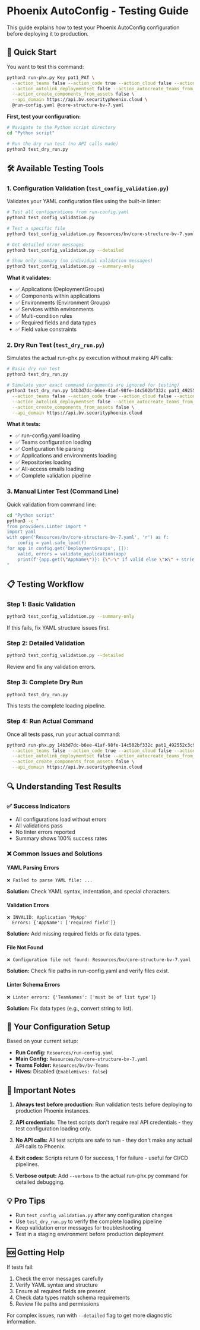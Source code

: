 # Phoenix AutoConfig - Testing Guide

This guide explains how to test your Phoenix AutoConfig configuration before deploying it to production.

## 🎯 Quick Start

You want to test this command:
```bash
python3 run-phx.py Key pat1_PAT \
  --action_teams false --action_code true --action_cloud false --action_deployment false \
  --action_autolink_deploymentset false --action_autocreate_teams_from_pteam false \
  --action_create_components_from_assets false \
  --api_domain https://api.bv.securityphoenix.cloud \
  @run-config.yaml @core-structure-bv-7.yaml
```

**First, test your configuration:**

```bash
# Navigate to the Python script directory
cd "Python script"

# Run the dry run test (no API calls made)
python3 test_dry_run.py
```

## 🛠️ Available Testing Tools

### 1. Configuration Validation (`test_config_validation.py`)

Validates your YAML configuration files using the built-in linter:

```bash
# Test all configurations from run-config.yaml
python3 test_config_validation.py

# Test a specific file
python3 test_config_validation.py Resources/bv/core-structure-bv-7.yaml

# Get detailed error messages
python3 test_config_validation.py --detailed

# Show only summary (no individual validation messages)
python3 test_config_validation.py --summary-only
```

**What it validates:**
- ✅ Applications (DeploymentGroups)
- ✅ Components within applications
- ✅ Environments (Environment Groups)
- ✅ Services within environments
- ✅ Multi-condition rules
- ✅ Required fields and data types
- ✅ Field value constraints

### 2. Dry Run Test (`test_dry_run.py`)

Simulates the actual run-phx.py execution without making API calls:

```bash
# Basic dry run test
python3 test_dry_run.py

# Simulate your exact command (arguments are ignored for testing)
python3 test_dry_run.py 14b3d7dc-b6ee-41af-98fe-14c502bf332c pat1_492552c3c9174826bbec609a34f33aa589b7dbfcf0ab40e68cb913c17f13f71f \
  --action_teams false --action_code true --action_cloud false --action_deployment false \
  --action_autolink_deploymentset false --action_autocreate_teams_from_pteam false \
  --action_create_components_from_assets false \
  --api_domain https://api.bv.securityphoenix.cloud
```

**What it tests:**
- ✅ run-config.yaml loading
- ✅ Teams configuration loading
- ✅ Configuration file parsing
- ✅ Applications and environments loading
- ✅ Repositories loading
- ✅ All-access emails loading
- ✅ Complete validation pipeline

### 3. Manual Linter Test (Command Line)

Quick validation from command line:

```bash
cd "Python script"
python3 -c "
from providers.Linter import *
import yaml
with open('Resources/bv/core-structure-bv-7.yaml', 'r') as f:
    config = yaml.safe_load(f)
for app in config.get('DeploymentGroups', []):
    valid, errors = validate_application(app)
    print(f'{app.get(\"AppName\")}: {\"✅\" if valid else \"❌\" + str(errors)}')
"
```

## 📋 Testing Workflow

### Step 1: Basic Validation
```bash
python3 test_config_validation.py --summary-only
```
If this fails, fix YAML structure issues first.

### Step 2: Detailed Validation
```bash
python3 test_config_validation.py --detailed
```
Review and fix any validation errors.

### Step 3: Complete Dry Run
```bash
python3 test_dry_run.py
```
This tests the complete loading pipeline.

### Step 4: Run Actual Command
Once all tests pass, run your actual command:
```bash
python3 run-phx.py 14b3d7dc-b6ee-41af-98fe-14c502bf332c pat1_492552c3c9174826bbec609a34f33aa589b7dbfcf0ab40e68cb913c17f13f71f \
  --action_teams false --action_code true --action_cloud false --action_deployment false \
  --action_autolink_deploymentset false --action_autocreate_teams_from_pteam false \
  --action_create_components_from_assets false \
  --api_domain https://api.bv.securityphoenix.cloud
```

## 🔍 Understanding Test Results

### ✅ Success Indicators
- All configurations load without errors
- All validations pass
- No linter errors reported
- Summary shows 100% success rates

### ❌ Common Issues and Solutions

#### YAML Parsing Errors
```
❌ Failed to parse YAML file: ...
```
**Solution:** Check YAML syntax, indentation, and special characters.

#### Validation Errors
```
❌ INVALID: Application 'MyApp'
  Errors: {'AppName': ['required field']}
```
**Solution:** Add missing required fields or fix data types.

#### File Not Found
```
❌ Configuration file not found: Resources/bv/core-structure-bv-7.yaml
```
**Solution:** Check file paths in run-config.yaml and verify files exist.

#### Linter Schema Errors
```
❌ Linter errors: {'TeamNames': ['must be of list type']}
```
**Solution:** Fix data types (e.g., convert string to list).

## 📁 Your Configuration Setup

Based on your current setup:
- **Run Config:** `Resources/run-config.yaml`
- **Main Config:** `Resources/bv/core-structure-bv-7.yaml`
- **Teams Folder:** `Resources/bv/bv-Teams`
- **Hives:** Disabled (`EnableHives: false`)

## 🚨 Important Notes

1. **Always test before production:** Run validation tests before deploying to production Phoenix instances.

2. **API credentials:** The test scripts don't require real API credentials - they test configuration loading only.

3. **No API calls:** All test scripts are safe to run - they don't make any actual API calls to Phoenix.

4. **Exit codes:** Scripts return 0 for success, 1 for failure - useful for CI/CD pipelines.

5. **Verbose output:** Add `--verbose` to the actual run-phx.py command for detailed debugging.

## 💡 Pro Tips

- Run `test_config_validation.py` after any configuration changes
- Use `test_dry_run.py` to verify the complete loading pipeline
- Keep validation error messages for troubleshooting
- Test in a staging environment before production deployment

## 🆘 Getting Help

If tests fail:
1. Check the error messages carefully
2. Verify YAML syntax and structure
3. Ensure all required fields are present
4. Check data types match schema requirements
5. Review file paths and permissions

For complex issues, run with `--detailed` flag to get more diagnostic information.
